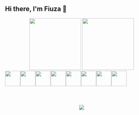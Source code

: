 
## Hi there, I'm Fiuza 👋 
 
<div align="center"
 <a href="https://github.com/giifiuza"></a>
<img height="170em" src="https://github-readme-stats.vercel.app/api/top-langs/?username=giifiuza&layout=compact&langs_count=7&theme=radical"/>
 
 <img height="170em" src="https://github-readme-stats.vercel.app/api?username=giifiuza&show_icons=true&theme=radical&include_all_commits=true&count_private=true"/>
</div>
<div align="center" style="display: flex;"><br>
  <img align="center" height="50" width="50" src="https://cdn.jsdelivr.net/gh/devicons/devicon/icons/python/python-original.svg" />
  <img align="center" height="50" width="50" src="https://cdn.jsdelivr.net/gh/devicons/devicon/icons/java/java-original.svg" />
  <img align="center" height="50" width="50" src="https://cdn.jsdelivr.net/gh/devicons/devicon/icons/html5/html5-original.svg" />
  <img align="center" height="50" width="50" src="https://cdn.jsdelivr.net/gh/devicons/devicon/icons/css3/css3-original.svg" />
  <img align="center" height="50" width="50" src="https://cdn.jsdelivr.net/gh/devicons/devicon/icons/javascript/javascript-plain.svg" />
  <img align="center" height="50" width="50" src="https://cdn.jsdelivr.net/gh/devicons/devicon/icons/azure/azure-original.svg" />
  <img align="center" height="50" width="50" src="https://cdn.jsdelivr.net/gh/devicons/devicon/icons/raspberrypi/raspberrypi-original.svg" />
  <img align="center" height="50" width="50" src="https://cdn.jsdelivr.net/gh/devicons/devicon/icons/mysql/mysql-original.svg" />
</div>

<br><br>
<div align="center">
 <a href="https://www.linkedin.com/in/gifiuzaa" target="_blank"><img src="https://img.shields.io/badge/-LinkedIn-%230077B5?style=for-the-badge&logo=linkedin&logoColor=white" target="_blank"></a> 
</div>
  

